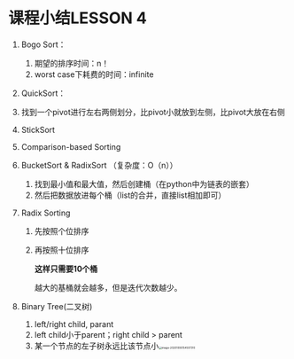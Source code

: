 # 课程小结LESSON 4

1. Bogo Sort：

   1. 期望的排序时间：n！
   2. worst case下耗费的时间：infinite

2.  QuickSort：

   1. 找到一个pivot进行左右两侧划分，比pivot小就放到左侧，比pivot大放在右侧

3. StickSort

4. Comparison-based Sorting

5. BucketSort & RadixSort （复杂度：O（n））

   1. 找到最小值和最大值，然后创建桶（在python中为链表的嵌套）
   2. 然后把数据放进每个桶（list的合并，直接list相加即可）

6. Radix Sorting

   1. 先按照个位排序

   2. 再按照十位排序

      **这样只需要10个桶**

      越大的基桶就会越多，但是迭代次数越少。

7. Binary Tree(二叉树)
   1. left/right child, parant
   2. left child小于parent；right child > parent
   3. 某一个节点的左子树永远比该节点小<img src="C:\Users\吴奕\AppData\Roaming\Typora\typora-user-images\image-20201006154507310.png" alt="image-20201006154507310" style="zoom:33%;" />





